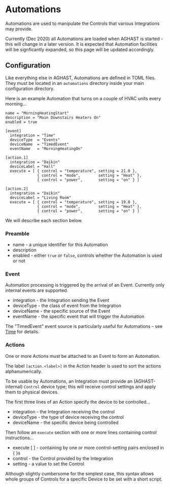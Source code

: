 # Automations

Automations are used to manipulate the Controls that various Integrations may provide.

Currently (Dec 2020) all Automations are loaded when AGHAST is started - this will change in a later version.  It is expected that Automation facilities will be signficantly expanded, so this page will be updated accordingly.

## Configuration

Like everything else in AGHAST, Automations are defined in TOML files.
They must be located in an `automations` directory inside your main configuration directory.

Here is an example Automation that turns on a couple of HVAC units every morning...
```
name = "MorningHeatingStart"
description = "Main Downstairs Heaters On"
enabled = true

[event]
  integration = "Time"
  deviceType  = "Events"
  deviceName  = "TimedEvent"
  eventName   = "MorningHeatingOn"

[action.1]
  integration = "Daikin"
  deviceLabel = "Hall"
  execute = [ { control = "temperature", setting = 21.0 },
              { control = "mode",        setting = "Heat" },
              { control = "power",       setting = "on" } ]

[action.2]
  integration = "Daikin"
  deviceLabel = "Living Room"
  execute = [ { control = "temperature", setting = 19.0 },
              { control = "mode",        setting = "Heat" },
              { control = "power",       setting = "on" } ]  
```
We will describe each section below.

### Preamble
 * name - a unique identifier for this Automation
 * description
 * enabled - either `true` or `false`, controls whether the Automation is used or not

### Event
Automation processing is triggered by the arrival of an Event.  Currently only internal events are supported.
 * integration - the Integration sending the Event
 * deviceType - the class of event from the Integration
 * deviceName - the specific source of the Event
 * eventName - the specific event that will trigger the Automation

The "TimedEvent" event source is particularly useful for Automations - see [Time](../integrations/time/time.go) for details.

### Actions
One or more Actions must be attached to an Event to form an Automation.

The label `[action.<label>]` in the Action header is used to sort the actions alphanumerically.

To be usable by Automations, an Integration must provide an (AGHAST-internal) `Control` device type; this will receive control settings and apply them to physical devices.

The first three lines of an Action specify the device to be controlled...
 * integration - the Integration receiving the control
 * deviceType - the type of device receiving the control
 * deviceName - the specific device being controlled

Then follow an `execute` section with one or more lines containing control instructions...
 * execute [ ] - containing by one or more control-setting pairs enclosed in { }s
 * control - the Control provided by the Integration
 * setting - a value to set the Control

Although slightly cumbersome for the simplest case, this syntax allows whole groups of Controls for a specific Device to be set with a short script.
